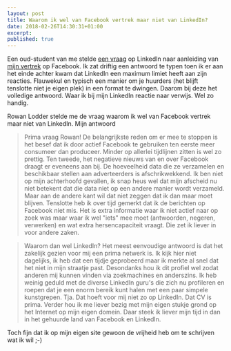 ```yaml
---
layout: post
title: Waarom ik wel van Facebook vertrek maar niet van LinkedIn?
date: 2018-02-26T14:30:31+01:00
excerpt: 
published: true
---
```

Een oud-student van me stelde [een vraag](https://www.linkedin.com/feed/update/urn:li:activity:6372821953400569856) op LinkedIn naar aanleiding van [mijn vertrek](/mijn-facebook-account-is-echt-weg/) op Facebook. Ik zat driftig een antwoord te typen toen ik er aan het einde achter kwam dat LinkedIn een maximum limiet heeft aan zijn reacties. Flauwekul en typisch een manier om je huurders (het blijft tenslotte niet je eigen plek) in een format te dwingen. Daarom bij deze het volledige antwoord. Waar ik bij mijn LinkedIn reactie naar verwijs. Wel zo handig.

Rowan Lodder stelde me de vraag waarom ik wel van Facebook vertrek maar niet van LinkedIn. Mijn antwoord

>Prima vraag Rowan! De belangrijkste reden om er mee te stoppen is het besef dat ik door actief Facebook te gebruiken ten eerste meer consumeer dan produceer. Minder op allerlei tijdlijnen zitten is wel zo prettig. Ten tweede, het negatieve nieuws van en over Facebook draagt er eveneens aan bij. De hoeveelheid data die ze verzamelen en beschikbaar stellen aan adverteerders is afschrikwekkend. Ik ben niet op mijn achterhoofd gevallen, ik snap heus wel dat mijn afscheid nu niet betekent dat die data niet op een andere manier wordt verzameld. Maar aan de andere kant wil dat niet zeggen dat ik dan maar moet blijven. Tenslotte heb ik over tijd gemerkt dat ik de berichten op Facebook niet mis. Het is extra informatie waar ik niet actief naar op zoek was maar waar ik wel "iets" mee moet (antwoorden, negeren, verwerken) en wat extra hersencapaciteit vraagt. Die zet ik liever in voor andere zaken. 

>Waarom dan wel LinkedIn? Het meest eenvoudige antwoord is dat het zakelijk gezien voor mij een prima netwerk is. Ik kijk hier niet dagelijks, ik heb dat een tijdje geprobeerd maar ik merkte al snel dat het niet in mijn straatje past. Desondanks hou ik dit profiel wel zodat anderen mij kunnen vinden via zoekmachines en anderszins. Ik heb weinig geduld met de diverse LinkedIn guru's die zich nu profileren en roepen dat je een enorm bereik kunt halen met een paar simpele kunstgrepen. Tja. Dat hoeft voor mij niet zo op LinkedIn. Dat CV is prima. Verder hou ik me liever bezig met mijn eigen stukje grond op het Internet op mijn eigen domein. Daar steek ik liever mijn tijd in dan in het gehuurde land van Facebook en LinkedIn. 

Toch fijn dat ik op mijn eigen site gewoon de vrijheid heb om te schrijven wat ik wil ;-)